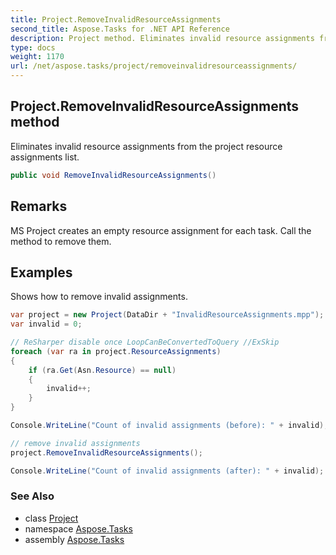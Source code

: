 ```yaml
---
title: Project.RemoveInvalidResourceAssignments
second_title: Aspose.Tasks for .NET API Reference
description: Project method. Eliminates invalid resource assignments from the project resource assignments list
type: docs
weight: 1170
url: /net/aspose.tasks/project/removeinvalidresourceassignments/
---
```

## Project.RemoveInvalidResourceAssignments method

Eliminates invalid resource assignments from the project resource assignments list.

```csharp
public void RemoveInvalidResourceAssignments()
```

## Remarks

MS Project creates an empty resource assignment for each task. Call the method to remove them.

## Examples

Shows how to remove invalid assignments.

```csharp
var project = new Project(DataDir + "InvalidResourceAssignments.mpp");
var invalid = 0;

// ReSharper disable once LoopCanBeConvertedToQuery //ExSkip
foreach (var ra in project.ResourceAssignments)
{
    if (ra.Get(Asn.Resource) == null)
    {
        invalid++;
    }
}

Console.WriteLine("Count of invalid assignments (before): " + invalid);

// remove invalid assignments
project.RemoveInvalidResourceAssignments();

Console.WriteLine("Count of invalid assignments (after): " + invalid);
```

### See Also

* class [Project](../)
* namespace [Aspose.Tasks](../../project/)
* assembly [Aspose.Tasks](../../../)


